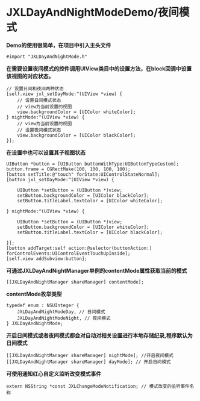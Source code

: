 # JXLDayAndNightModeDemo/夜间模式
**Demo的使用很简单，在项目中引入主头文件**

	#import "JXLDayAndNightMode.h"
**在需要设置夜间模式的控件调用UIView类目中的设置方法，在block回调中设置该视图的对应状态。**

	// 设置日间和夜间两种状态
    [self.view jxl_setDayMode:^(UIView *view) {
        // 设置日间模式状态
        // view为当前设置的视图
        view.backgroundColor = [UIColor whiteColor];
    } nightMode:^(UIView *view) {
        // view为当前设置的视图
        // 设置夜间模式状态
        view.backgroundColor = [UIColor blackColor];
    }];
    
**在设置中也可以设置其子视图状态**

	UIButton *button = [UIButton buttonWithType:UIButtonTypeCustom];
    button.frame = CGRectMake(100, 100, 100, 100);
    [button setTitle:@"touch" forState:UIControlStateNormal];
    [button jxl_setDayMode:^(UIView *view) {
        
        UIButton *setButton = (UIButton *)view;
        setButton.backgroundColor = [UIColor blackColor];
        setButton.titleLabel.textColor = [UIColor whiteColor];
        
    } nightMode:^(UIView *view) {
        
        UIButton *setButton = (UIButton *)view;
        setButton.backgroundColor = [UIColor whiteColor];
        setButton.titleLabel.textColor = [UIColor blackColor];
        
    }];
    [button addTarget:self action:@selector(buttonAction:) forControlEvents:UIControlEventTouchUpInside];
    [self.view addSubview:button];
**可通过JXLDayAndNightManager单例的contentMode属性获取当前的模式**

	[[JXLDayAndNightManager shareManager] contentMode];
**contentMode枚举类型**

	typedef enum : NSUInteger {
    	JXLDayAndNightModeDay, // 日间模式
    	JXLDayAndNightModeNight, // 夜间模式
	} JXLDayAndNightMode;	
**开启日间模式或者夜间模式都会对自动对相关设置进行本地存储纪录,程序默认为日间模式**

	[[JXLDayAndNightManager shareManager] nightMode]; //开启夜间模式
	[[JXLDayAndNightManager shareManager] dayMode]; // 开启日间模式
**可使用通知红心自定义监听改变模式事件**

	extern NSString *const JXLChangeModeNotification; // 模式改变的监听事件名称


